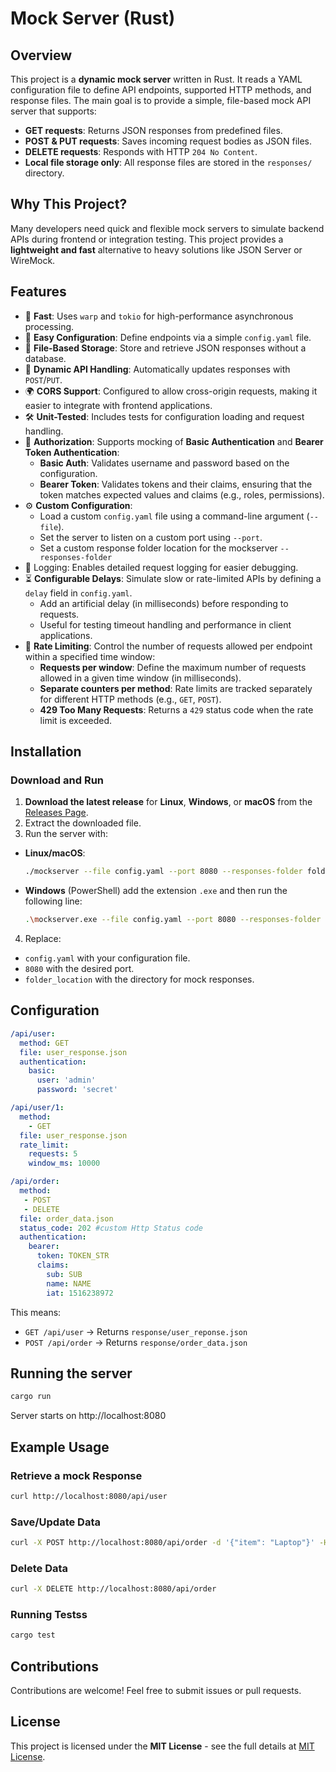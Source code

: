 # Mock Server (Rust)

## Overview
This project is a **dynamic mock server** written in Rust. It reads a YAML configuration file to define API endpoints, supported HTTP methods, and response files. The main goal is to provide a simple, file-based mock API server that supports:

- **GET requests**: Returns JSON responses from predefined files.
- **POST & PUT requests**: Saves incoming request bodies as JSON files.
- **DELETE requests**: Responds with HTTP `204 No Content`.
- **Local file storage only**: All response files are stored in the `responses/` directory.

## Why This Project?
Many developers need quick and flexible mock servers to simulate backend APIs during frontend or integration testing. This project provides a **lightweight and fast** alternative to heavy solutions like JSON Server or WireMock.

## Features
- 🚀 **Fast**: Uses `warp` and `tokio` for high-performance asynchronous processing.
- 📜 **Easy Configuration**: Define endpoints via a simple `config.yaml` file.
- 💾 **File-Based Storage**: Store and retrieve JSON responses without a database.
- 🔄 **Dynamic API Handling**: Automatically updates responses with `POST`/`PUT`.
- 🌍 **CORS Support**: Configured to allow cross-origin requests, making it easier to integrate with frontend applications.
- 🛠 **Unit-Tested**: Includes tests for configuration loading and request handling.
- 🔐 **Authorization**: Supports mocking of **Basic Authentication** and **Bearer Token Authentication**:
    - **Basic Auth**: Validates username and password based on the configuration.
    - **Bearer Token**: Validates tokens and their claims, ensuring that the token matches expected values and claims (e.g., roles, permissions).
- ⚙️ **Custom Configuration**:
  - Load a custom `config.yaml` file using a command-line argument (`--file`).
  - Set the server to listen on a custom port using `--port`.
  - Set a custom response folder location for the mockserver `--responses-folder`
- 📝 Logging: Enables detailed request logging for easier debugging.
- ⏳ **Configurable Delays**: Simulate slow or rate-limited APIs by defining a `delay` field in `config.yaml`.
    - Add an artificial delay (in milliseconds) before responding to requests.
    - Useful for testing timeout handling and performance in client applications.
- 🚧 **Rate Limiting**: Control the number of requests allowed per endpoint within a specified time window:
    - **Requests per window**: Define the maximum number of requests allowed in a given time window (in milliseconds).
    - **Separate counters per method**: Rate limits are tracked separately for different HTTP methods (e.g., `GET`, `POST`).
    - **429 Too Many Requests**: Returns a `429` status code when the rate limit is exceeded.

## Installation

### Download and Run
1. **Download the latest release** for **Linux**, **Windows**, or **macOS** from the [Releases Page](https://github.com/sfeSantos/mockserver/releases).
2. Extract the downloaded file.
3. Run the server with:
  - **Linux/macOS**:
    ```sh
    ./mockserver --file config.yaml --port 8080 --responses-folder folder_location
    ```
  - **Windows** (PowerShell) add the extension `.exe` and then run the following line:
    ```sh
    .\mockserver.exe --file config.yaml --port 8080 --responses-folder folder_location
    ```
4. Replace:
  - `config.yaml` with your configuration file.
  - `8080` with the desired port.
  - `folder_location` with the directory for mock responses.

## Configuration
```yaml
/api/user:
  method: GET
  file: user_response.json
  authentication:
    basic:
      user: 'admin'
      password: 'secret'

/api/user/1:
  method:
    - GET
  file: user_response.json
  rate_limit:
    requests: 5
    window_ms: 10000

/api/order:
  method:
   - POST
   - DELETE
  file: order_data.json
  status_code: 202 #custom Http Status code
  authentication:
    bearer:
      token: TOKEN_STR
      claims:
        sub: SUB
        name: NAME
        iat: 1516238972
```
This means:
- `GET /api/user` &rarr; Returns `response/user_reponse.json`
- `POST /api/order` &rarr; Returns `response/order_data.json`

## Running the server
```sh
cargo run
```
Server starts on http://localhost:8080

## Example Usage
### Retrieve a mock Response

```sh
curl http://localhost:8080/api/user
```

### Save/Update Data
```sh
curl -X POST http://localhost:8080/api/order -d '{"item": "Laptop"}' -H "Content-Type: application/json"
```

### Delete Data
```sh
curl -X DELETE http://localhost:8080/api/order
```

### Running Testss
```sh
cargo test
```

## Contributions
Contributions are welcome! Feel free to submit issues or pull requests.

## License
This project is licensed under the **MIT License** - see the full details at [MIT License](https://mit-license.org/).
